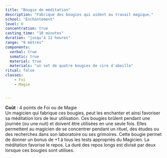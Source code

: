 ```yaml
---
title: "Bougie de méditation"
description: "Fabrique des bougies qui aident au travail magique."
school: "Enchantement"
level: 0
concentration: true
casting_time: "10 minutes"
duration: "jusqu'à 12 heures"
range: "9 mètres"
components:
  verbal: true
  somatic: true
  material: true
  materials: "un set de quatre bougies de cire d'abeille"
ritual: false
classes:
    - Foi
    - Magie


---
```

**Coût** : 4 points de Foi ou de Magie  
Un magicien qui fabrique ces bougies, peut les enchanter et ainsi favoriser sa méditation lors de leur utilisation. Ces bougies brûlent pendant une journée (ou une nuit) et doivent être utilisées en une seule fois.
Elles permettent au magicien de se concentrer pendant un rituel, des études ou des recherches dans son laboratoire ou ses grimoires. Cette bougie permet de donner un bonus de +1 à tous les tests appropriés du Magicien.
La méditation favorise le repos. La duré des repos longs est divisé par deux lorsque ces bougies sont utilises.
